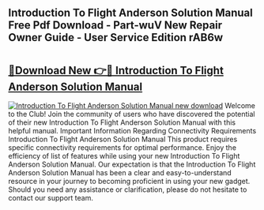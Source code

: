 ## Introduction To Flight Anderson Solution Manual Free Pdf Download - Part-wuV New Repair Owner Guide - User Service Edition rAB6w

# <h2><a href="http://bc4552.oget.top/?id=Introduction+To+Flight+Anderson+Solution+Manual">🔗Download New 👉🔴 Introduction To Flight Anderson Solution Manual</a></h2>

[![Introduction To Flight Anderson Solution Manual new download](https://i.imgur.com/5g1atiW.png)](http://bc4552.oget.top/?id=Introduction+To+Flight+Anderson+Solution+Manual)
Welcome to the Club! Join the community of users who have discovered the potential of their new Introduction To Flight Anderson Solution Manual with this helpful manual. Important Information Regarding Connectivity Requirements Introduction To Flight Anderson Solution Manual This product requires specific connectivity requirements for optimal performance. Enjoy the efficiency of list of features while using your new Introduction To Flight Anderson Solution Manual. Our expectation is that the Introduction To Flight Anderson Solution Manual has been a clear and easy-to-understand resource in your journey to becoming proficient in using your new gadget. Should you need any assistance or clarification, please do not hesitate to contact our support team.
